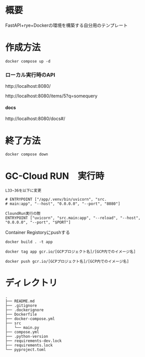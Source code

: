 # 概要
FastAPI+rye+Dockerの環境を構築する自分用のテンプレート

# 作成方法

```
docker compose up -d
```

### ローカル実行時のAPI
http://localhost:8080/

http://localhost:8080/items/5?q=somequery

#### docs
http://localhost:8080/docs#/

# 終了方法
```
docker compose down
```

# GC-Cloud RUN　実行時

```
L33~36を以下に変更

# ENTRYPOINT ["/app/.venv/bin/uvicorn", "src.
# main:app", "--host", "0.0.0.0", "--port", "8080"]

CloundRun実行の際
ENTRYPOINT ["uvicorn", "src.main:app", "--reload", "--host", "0.0.0.0", "--port", "$PORT"]
```
Container Registoryにpushする
```
docker build . -t app

docker tag app gcr.io/[GCPプロジェクト名]/[GCP内でのイメージ名]

docker push gcr.io/[GCPプロジェクト名]/[GCP内でのイメージ名]
```


# ディレクトリ

```
.
├── README.md
├── .gitignore
├── .dockerignore
├── Dockerfile
├── docker-compose.yml
├── src
│   └── main.py
├── compose.yml
├── .python-version
├── requirements-dev.lock
├── requirements.lock
└── pyproject.toml

```
